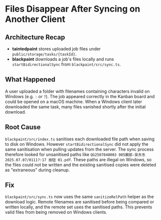 # Files Disappear After Syncing on Another Client

## Architecture Recap
- **taintedpaint** stores uploaded job files under `public/storage/tasks/{taskId}`.
- **blackpaint** downloads a job's files locally and runs `startBidirectionalSync` from `blackpaint/src/sync.ts`.

## What Happened
A user uploaded a folder with filenames containing characters invalid on Windows (e.g. `:` or `?`). The job appeared correctly in the Kanban board and could be opened on a macOS machine. When a Windows client later downloaded the same task, many files vanished shortly after the initial download.

## Root Cause
`blackpaint/src/index.ts` sanitises each downloaded file path when saving to disk on Windows. However `startBidirectionalSync` did not apply the same sanitisation when pulling updates from the server. The sync process therefore looked for unsanitised paths like `QG2507040003 005腕部-吴东东 2025.07.07/0111?:17 按钮 01.pdf`. These paths are illegal on Windows, so the files could not be written and the existing sanitised copies were deleted as "extraneous" during cleanup.

## Fix
`blackpaint/src/sync.ts` now uses the same `sanitizeRelPath` helper as the download logic. Remote filenames are sanitised before being compared or written locally, and the remote set uses the sanitised paths. This prevents valid files from being removed on Windows clients.


